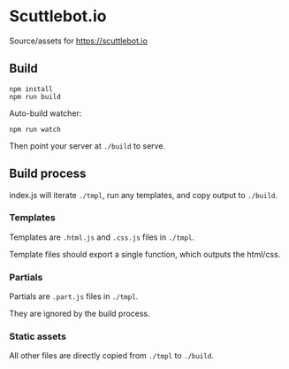 # Scuttlebot.io

Source/assets for https://scuttlebot.io

## Build

```
npm install
npm run build
```

Auto-build watcher:

```
npm run watch
```

Then point your server at `./build` to serve.

## Build process

index.js will iterate `./tmpl`, run any templates, and copy output to `./build`.

### Templates

Templates are `.html.js` and `.css.js` files in `./tmpl`.

Template files should export a single function, which outputs the html/css.

### Partials

Partials are `.part.js` files in `./tmpl`.

They are ignored by the build process.

### Static assets

All other files are directly copied from `./tmpl` to `./build`.